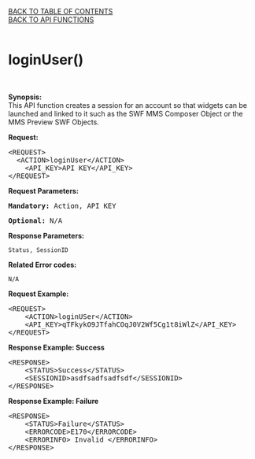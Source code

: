 <a href="/TABLE%20OF%20CONTENTS.md">BACK TO TABLE OF CONTENTS</a>
<BR>
<a href="/API%20FUNCTIONS.md">BACK TO API FUNCTIONS</a>
<BR>
<BR>

<h1>loginUser()</h1>
<BR>

<p><strong>Synopsis:</strong><br />
This API function creates a session for an account so that widgets can be launched and linked to it such as the SWF MMS Composer Object or the MMS Preview SWF Objects.</p>
<div><strong>Request:</strong></div>
<pre>&lt;REQUEST&gt;
  &lt;ACTION&gt;loginUser&lt;/ACTION&gt;
	&lt;API_KEY&gt;API KEY&lt;/API_KEY&gt;
&lt;/REQUEST&gt;</pre>
<div><strong>Request Parameters:</strong></div>
<pre><strong>Mandatory:</strong> Action, API_KEY</pre>
<pre><strong>Optional:</strong> N/A</pre>
<strong>Response Parameters:</strong><br />

    Status, SessionID
    
<strong>Related Error codes:</strong> 

    N/A

<div><strong>Request Example:</strong></div>
<pre>&lt;REQUEST&gt;
	&lt;ACTION&gt;loginUSer&lt;/ACTION&gt;
	&lt;API_KEY&gt;qTFkykO9JTfahCOqJ0V2Wf5Cg1t8iWlZ&lt;/API_KEY&gt;
&lt;/REQUEST&gt;</pre>
<div><strong>Response Example: Success</strong></div>
<pre>&lt;RESPONSE&gt;
	&lt;STATUS&gt;Success&lt;/STATUS&gt;
	&lt;SESSIONID&gt;asdfsadfsadfsdf&lt;/SESSIONID&gt;
&lt;/RESPONSE&gt;</pre>
<div><strong>Response Example: Failure</strong></div>
<pre>&lt;RESPONSE&gt;
	&lt;STATUS&gt;Failure&lt;/STATUS&gt;
	&lt;ERRORCODE&gt;E170&lt;/ERRORCODE&gt;
	&lt;ERRORINFO&gt; Invalid &lt;/ERRORINFO&gt;
&lt;/RESPONSE&gt;</pre>
